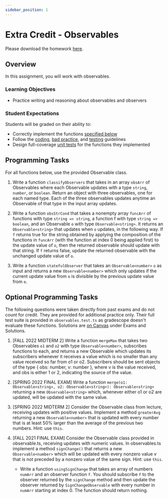 ```yaml
---
sidebar_position: 1
---
```


# Extra Credit - Observables

Please download the homework [here](https://github.com/umass-compsci-220/public-materials/raw/main/homework/ec-observables.zip).

## Overview

In this assignment, you will work with observables.

### Learning Objectives

- Practice writing and reasoning about observables and observers

### Student Expectations

Students will be graded on their ability to:

- Correctly implement the functions [specified below](#programming-tasks)
- Follow the [coding](/materials/guidelines/syntax-and-code), [bad practice](../guidelines/bad-practices.md), and [testing](../tutorials/assignments/testing.md) guidelines
- Design full-coverage [unit tests](../guidelines/testing.md) for the functions they implemented

## Programming Tasks

For all functions below, use the provided Observable class.

1. Write a function `classifyObservers` that takes in an array `obsArr` of Observables where each Observable updates with a type `string`, `number`, or `boolean`. Return an object with three observables, one for each named type. Each of the three observables updates anytime an Observable of that type in the input array updates.

2. Write a function `obsStrCond` that takes a nonempty array `funcArr` of functions with type `string => string`, a function f with type `string => boolean`, and an Observable `o` with type `Observable<string>`. It returns an `Observable<string>` that updates when `o` updates, in the following way. If `f` returns true for the string obtained by applying the composition of the functions in `funcArr` (with the function at index 0 being applied first) to the update value of `o`, then the returned observable should update with that string. If `f` returns false, update the returned observable with the unchanged update value of `o`.

3. Write a function `statefulObserver` that takes an `Observable<number>` `o` as input and returns a new `Observable<number>` which only updates if the current update value from `o` is divisible by the previous update value from `o`.

## Optional Programming Tasks

The following questions were taken directly from past exams and do not count for credit. They are provided for additional practice only. Their full test suite is provided in `observables.test.ts` as gradescope doesn't evaluate these functions. Solutions are [on Canvas](https://umamherst.instructure.com/courses/5035/modules) under Exams and Solutions.

1. [FALL 2022 MIDTERM 2] Write a function `mergeMax` that takes two Observables `o1` and `o2` with type `Observable<number>`, subscribes functions to each, and returns a new Observable which updates its subscribers whenever it receives a value which is no smaller than any value received so far from o1 or o2. Subscribers should be sent objects of the type { obs: number, v: number }, where v is the value received, and obs is either 1 or 2, indicating the source of the value.

2. [SPRING 2022 FINAL EXAM] Write a function `merge(o1: Observable<string>, o2: Observable<string>): Observable<string>` returning a new `Observable<string>` which, whenever either o1 or o2 are updated, will be updated with the same value.

3. [SPRING 2022 MIDTERM 2] Consider the Observable class from lecture, receiving updates with positive values. Implement a method `greaterAvg` returning a new `Observable<number>` that is updated with every number that is at least 50% larger than the average of the previous two numbers. Hint: use `this`.

4. [FALL 2021 FINAL EXAM] Consider the Observable class provided in observable.ts, receiving updates with numeric values. In observables.ts implement a method `signChange()` that returns a new `Observable<number>` which will be updated with every nonzero value v that is not preceded by a nonzero value of the same sign. Hint: use `this`.

   - Write a function `usingSignChange` that takes an array of numbers `numArr` and an observer function `f`. You should subscribe `f` to the observer returned by the `signChange` method and then update the observer returned by `SignChangeObservable` with every number in `numArr` starting at index 0. The function should return nothing.
